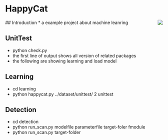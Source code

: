 # HappyCat

<img align="right" src="https://github.com/sparktsao/HappyCat/blob/w1/happycat.jpg">
## Introduction
* a example project about machine leanring

## UnitTest
* python check.py
* the first line of output shows all version of related packages
* the following are showing learning and load model


## Learning
* cd learning
* python happycat.py ../dataset/unittest/ 2 unittest

## Detection
* cd detection
* python run_scan.py modelfile parameterfile target-foler fmodule
* python run_scan.py target-folder
